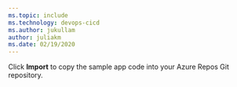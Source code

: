```yaml
---
ms.topic: include
ms.technology: devops-cicd
ms.author: jukullam
author: juliakm
ms.date: 02/19/2020
---
```


Click **Import** to copy the sample app code into your Azure Repos Git repository.
